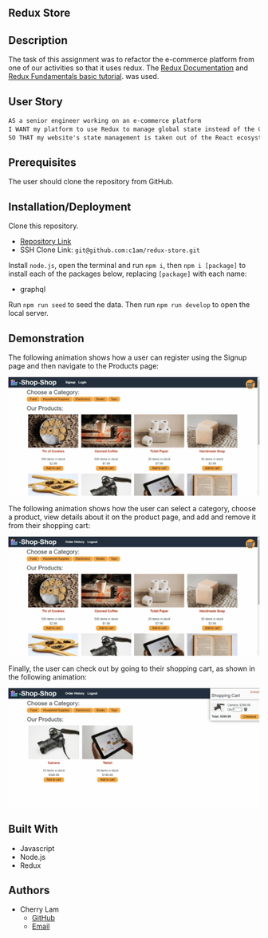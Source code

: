 ## Redux Store

## Description
The task of this assignment was to refactor the e-commerce platform from one of our activities so that it uses redux. The [Redux Documentation](https://redux.js.org/) and [Redux Fundamentals basic tutorial](https://redux.js.org/basics/basic-tutorial). was used.


## User Story

```md
AS a senior engineer working on an e-commerce platform
I WANT my platform to use Redux to manage global state instead of the Context API
SO THAT my website's state management is taken out of the React ecosystem
```


## Prerequisites
The user should clone the repository from GitHub.


## Installation/Deployment
Clone this repository.

- [Repository Link](https://github.com/c1am/redux-store) 
- SSH Clone Link: `git@github.com:c1am/redux-store.git`

Install `node.js`, open the terminal and run `npm i`, then `npm i [package]` to install each of the packages below, replacing `[package]` with each name:
- graphql

Run `npm run seed` to seed the data.
Then run `npm run develop` to open the local server.


## Demonstration
The following animation shows how a user can register using the Signup page and then navigate to the Products page:

![A user registers on the Signup page and then navigates to the Products page, which displays images and descriptions of products.](./Assets/22-state-homework-demo-01.gif) 

The following animation shows how the user can select a category, choose a product, view details about it on the product page, and add and remove it from their shopping cart:

![The user selects a category, chooses a product, views details about it on the product page, and adds it to and removes it from their shopping cart.](./Assets/22-state-homework-demo-02.gif)

Finally, the user can check out by going to their shopping cart, as shown in the following animation:

![The user checks out by going to their shopping cart.](./Assets/22-state-homework-demo-03.gif)

## Built With
- Javascript
- Node.js
- Redux


## Authors
- Cherry Lam 
    - [GitHub](https://github.com/c1am)
    - [Email](mailto:cherrylam.ny@gmail.com)
